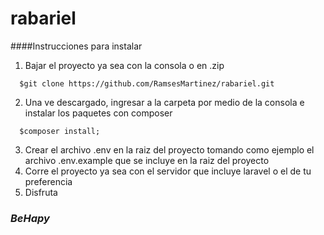 # rabariel


####Instrucciones para instalar

1.  Bajar el proyecto ya sea con la consola o en .zip
  ``` git
    $git clone https://github.com/RamsesMartinez/rabariel.git
  ```
2.  Una ve descargado, ingresar a la carpeta por medio de la consola e instalar los paquetes con composer
  ```
    $composer install;
  ```
3.  Crear el archivo .env en la raiz del proyecto tomando como ejemplo el archivo .env.example que se incluye en la raiz del proyecto
4.  Corre el proyecto ya sea con el servidor que incluye laravel o el de tu preferencia
5.  Disfruta 
      
### ***BeHapy***
